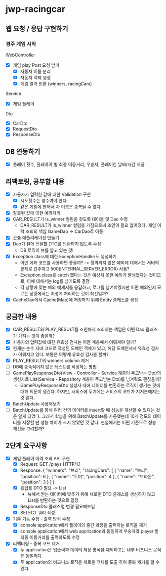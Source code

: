 # jwp-racingcar

## 웹 요청 / 응답 구현하기

### 경주 게임 시작
WebController
- [x] 게임 play Post 요청 받기
  - [x] 자동차 이름 분리
  - [x] 자동차 객체 생성
  - [x] 게임 결과 반환 (winners, racingCars)

Service
- [x] 게임 플레이

Dto
- [x] CarDto
- [x] RequestDto
- [x] ResponseDto

## DB 연동하기
- [x] 플레이 횟수, 플레이어 별 최종 이동거리, 우승자, 플레이한 날짜/시간 저장

## 리팩토링, 공부할 내용
- [x] 사용자가 입력한 값에 대한 Validation 구현
  - [x] 시도횟수는 양수여야 한다.
  - [x] 같은 게임에 한해서 차 이름은 중복될 수 없다.
- [x] 잘못된 값에 대한 예외처리
- [x] CAR_RESULT가 is_winner 컬럼을 갖도록 테이블 및 Dao 수정
  - CAR_RESULT가 is_winner 컬럼을 가짐으로써 조인이 필요 없어졌다. 게임 이력 조회의 책임 GameDao -> CarDao로 이동
- [x] 콘솔 애플리케이션 만들기
- [x] Dao가 뷰에 전달할 DTO를 반환하지 않도록 수정
  - DB 로직이 뷰를 알고 있는 것!
- [x] Exception.class에 대한 ExceptionHandler도 생성하기
  - 어떤 에러 코드를 사용하면 좋을까? -> 정의되지 않은 예외에 대해서는 서버의 문제로 간주하고 500(INTERNAL_SERVER_ERROR) 사용?
  - Exception.class를 catch 했다는 것은 예상치 못한 예외가 발생했다는 것이므로, 이에 대해서는 log를 남기도록 결정
  - 각 상황에 맞는 예외 메세지를 응답하고, 로그를 남겨야겠지만 어떤 예외인지 모르는 상황에서는 어떻게 처리하는 것이 최선일까? 
- [x] CacheDao에서 Cache(Map)에 저장하기 위해 Entity 클래스를 생성

## 궁금한 내용
- [x] CAR_RESULT와 PLAY_RESULT를 조인해서 조회하는 책임은 어떤 Dao 클래스가 가지는 것이 좋을까?
- [x] 사용자의 입력값에 대한 유효성 검사는 어떤 계층에서 이뤄져야 할까?
- [x] 현재는 순수 자바 코드로 작성된 도메인 객체가 있고, 해당 도메인에서 유효성 검사가 이뤄지고 있다. 보통은 어떻게 유효성 검사를 할까?
- [x] PLAY_RESULT의 winners column 제거
- [ ] DB에 종속적이지 않은 테스트를 작성하는 방법
- [ ] GamePlayResponseDto(View - Controller - Service 계층이 주고받는 Dto)의 생성자로 List<GameFinishedCarDto>(Service - Repository 계층이 주고받는 Dto)를 넘겨줘도 괜찮을까?
  - GamePlayResponseDto 생성자 내에 데이터를 변환하는 로직이 생기는 것에 대해 의문이 생긴다. 하지만, 서비스에 두기에는 서비스의 코드가 지저분해지는 것 같다.
- [x] BatchUpdate 사용해보기
- [ ] BatchUpdate를 통해 여러 건의 데이터를 insert할 때 성능을 개선할 수 있다는 것은 알게 되었다. 그래서 학습을 위해 BatchUpdate를 사용했는데 10개 정도의 데이터를 저장할 땐 성능 차이가 크지 않았던 것 같다. 현업에서는 어떤 기준으로 성능 개선을 고려할까?

## 2단계 요구사항
- [x] 게임 플레이 이력 조회 API 구현
  - [x] Request: GET /plays HTTP/1.1
  - [x] Response:
    {
      "winners": "브리",
      "racingCars": [
        {
          "name": "브리",
          "position": 6
        },
        {
          "name": "토미",
          "position": 4
        },
        {
          "name": "브라운",
          "position": 3
        }
      ]
    }
  - [x] 응답용 DTO 필요 -> List<ResponseDto>
    - 뷰에서 받는 데이터에 맞추기 위해 새로운 DTO 클래스를 생성하지 않고 List를 반환하는 것으로 결정
  - [x] ResponseDto 클래스명 변경 필요해보임
  - [x] SELECT 쿼리 작성
- [x] 기존 기능 수정 - 출력 방식 수정
  - [x] console application에서 플레이의 중간 과정을 출력하는 로직을 제거
  - [x] console application에서 web application과 동일하게 우승자와 player 별 최종 이동거리를 출력하도록 수정
- [x] 리팩터링 - 중복 코드 제거
  - [x] 두 application은 입출력과 데이터 저장 방식을 제외하고는 내부 비즈니스 로직은 동일하다.
  - [x] 두 application의 비즈니스 로직은 새로운 객체를 도출 하여 중복 제거를 할 수 있다.

